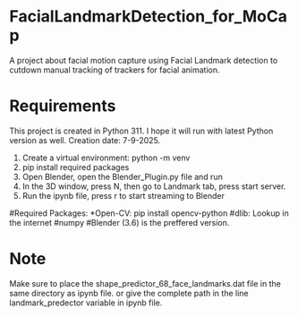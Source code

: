 # FacialLandmarkDetection_for_MoCap
A project about facial motion capture using Facial Landmark detection to cutdown manual tracking of trackers for facial animation.

# Requirements
This project is created in Python 311. I hope it will run with latest Python version as well.
Creation date: 7-9-2025.
1. Create a virtual environment: python -m venv <name>
2. pip install required packages
3. Open Blender, open the Blender_Plugin.py file and run
4. In the 3D window, press N, then go to Landmark tab, press start server.
5. Run the ipynb file, press r to start streaming to Blender

#Required Packages:
*Open-CV:     pip install opencv-python
#dlib: Lookup in the internet
#numpy
#Blender (3.6) is the preffered version.

# Note
Make sure to place the shape_predictor_68_face_landmarks.dat file in the same directory as ipynb file. or give the complete path in the line landmark_predector variable in ipynb file.

